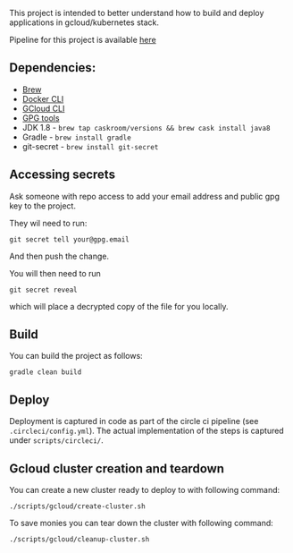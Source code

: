 This project is intended to better understand how to build and deploy applications in gcloud/kubernetes stack.

Pipeline for this project is available [here](https://circleci.com/gh/nahknarmi/workflows/com.metlife.provider/tree/master)
 
Dependencies:
----------------------------------------------------------------------

- [Brew](https://brew.sh/)
- [Docker CLI](https://docs.docker.com/docker-for-mac/install/)
- [GCloud CLI](https://cloud.google.com/sdk/) 
- [GPG tools](https://gpgtools.org/)
- JDK 1.8 - ```brew tap caskroom/versions && brew cask install java8```
- Gradle - ```brew install gradle```
- git-secret - ```brew install git-secret```


Accessing secrets
----------------------------------------------------------------------
Ask someone with repo access to add your email address and public gpg key to the project.

They wil need to run: 

```git secret tell your@gpg.email```

And then push the change.

You will then need to run 

```git secret reveal``` 

which will place a decrypted copy of the file for you locally.


Build
---------------------------------------------------------------------- 
You can build the project as follows:

```gradle clean build```


Deploy
----------------------------------------------------------------------
Deployment is captured in code as part of the circle ci pipeline (see ```.circleci/config.yml```). 
The actual implementation of the steps is captured under ```scripts/circleci/```. 


Gcloud cluster creation and teardown
---------------------------------------------------------------------- 

You can create a new cluster ready to deploy to with following command:

```./scripts/gcloud/create-cluster.sh```

To save monies you can tear down the cluster with following command:

```./scripts/gcloud/cleanup-cluster.sh```

